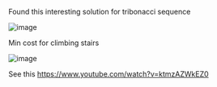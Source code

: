 Found this interesting solution for tribonacci sequence

![image](https://user-images.githubusercontent.com/64318469/183373248-90739a8a-a512-4b49-a576-71a9bdda0111.png)

Min cost for climbing stairs

![image](https://user-images.githubusercontent.com/64318469/183607550-7ac4c75b-bf24-4381-9e4a-c705ade80384.png)

See this https://www.youtube.com/watch?v=ktmzAZWkEZ0

